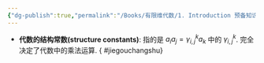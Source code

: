 ```yaml
---
{"dg-publish":true,"permalink":"/Books/有限维代数/1. Introduction 预备知识/1.1 基本概念/","dgPassFrontmatter":true,"created":"2024-08-07T13:26:23.093+08:00","updated":"2024-08-07T13:28:33.907+08:00"}
---
```


+ **代数的结构常数(structure constants)**: 指的是 $a_ia_j=\gamma^k_{i,j}a_k$ 中的 $\gamma^k_{i,j}$. 完全决定了代数中的乘法运算.
{ #jiegouchangshu}

